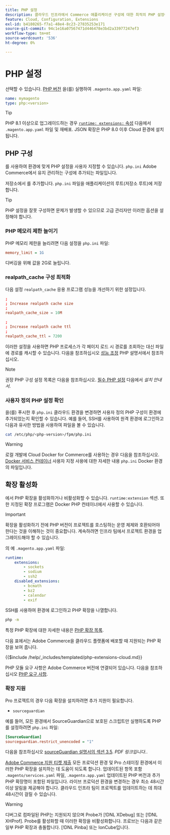 ```yaml
---
title: PHP 설정
description: 클라우드 인프라에서 Commerce 애플리케이션 구성에 대한 최적의 PHP 설정에 대해 알아봅니다.
feature: Cloud, Configuration, Extensions
exl-id: b4180265-f7a1-48e4-8c23-27835253e171
source-git-commit: 94c1e16a07567471d446478e3bd2a33977247ef3
workflow-type: tm+mt
source-wordcount: '536'
ht-degree: 0%

---
```


# PHP 설정

선택할 수 있습니다. [PHP 버전](https://experienceleague.adobe.com/docs/commerce-operations/installation-guide/system-requirements.html) 을(를) 실행하여 `.magento.app.yaml` 파일:

```yaml
name: mymagento
type: php:<version>
```

>[!TIP]
>
>PHP 8.1 이상으로 업그레이드하는 경우 [`runtime: extensions:` 속성](properties.md#runtime) 다음에서 `.magento.app.yaml` 파일 및 재배포. JSON 확장은 PHP 8.0 이후 Cloud 환경에 설치됩니다.

## PHP 구성

를 사용하여 환경에 맞게 PHP 설정을 사용자 지정할 수 있습니다. `php.ini` Adobe Commerce에서 유지 관리하는 구성에 추가되는 파일입니다.

저장소에서 를 추가합니다. `php.ini` 파일을 애플리케이션의 루트(저장소 루트)에 저장합니다.

>[!TIP]
>
>PHP 설정을 잘못 구성하면 문제가 발생할 수 있으므로 고급 관리자만 이러한 옵션을 설정해야 합니다.

### PHP 메모리 제한 늘이기

PHP 메모리 제한을 늘리려면 다음 설정을 `php.ini` 파일:

```ini
memory_limit = 1G
```

디버깅을 위해 값을 2G로 늘립니다.

### realpath_cache 구성 최적화

다음 설정 `realpath_cache` 응용 프로그램 성능을 개선하기 위한 설정입니다.

```conf
;
; Increase realpath cache size
;
realpath_cache_size = 10M

;
; Increase realpath cache ttl
;
realpath_cache_ttl = 7200
```

이러한 설정을 사용하면 PHP 프로세스가 각 페이지 로드 시 경로를 조회하는 대신 파일에 경로를 캐시할 수 있습니다. 다음을 참조하십시오 [성능 조정](https://www.php.net/manual/en/ini.core.php) PHP 설명서에서 참조하십시오.

>[!NOTE]
>
>권장 PHP 구성 설정 목록은 다음을 참조하십시오. [필수 PHP 설정](https://experienceleague.adobe.com/docs/commerce-operations/installation-guide/prerequisites/php-settings.html) 다음에서 _설치 안내서_.

### 사용자 정의 PHP 설정 확인

을(를) 푸시한 후 `php.ini` 클라우드 환경을 변경하면 사용자 정의 PHP 구성이 환경에 추가되었는지 확인할 수 있습니다. 예를 들어, SSH를 사용하여 원격 환경에 로그인하고 다음과 유사한 방법을 사용하여 파일을 볼 수 있습니다.

```bash
cat /etc/php/<php-version>/fpm/php.ini
```

>[!WARNING]
>
>로컬 개발에 Cloud Docker for Commerce를 사용하는 경우 다음을 참조하십시오. [Docker 서비스 컨테이너](https://developer.adobe.com/commerce/cloud-tools/docker/containers/service/#fpm-container) 사용자 지정 사용에 대한 자세한 내용 `php.ini` Docker 환경의 파일입니다.

## 확장 활성화

에서 PHP 확장을 활성화하거나 비활성화할 수 있습니다. `runtime:extension` 섹션. 또한 지정된 확장 프로그램은 Docker PHP 컨테이너에서 사용할 수 있습니다.

>[!IMPORTANT]
>
>확장을 활성화하기 전에 PHP 버전이 프로젝트를 호스팅하는 운영 체제와 호환되어야 한다는 것을 이해하는 것이 중요합니다. 계속하려면 인프라 팀에서 프로젝트 환경을 업그레이드해야 할 수 있습니다.

의 예 `.magento.app.yaml` 파일:

```yaml
runtime:
    extensions:
        - sockets
        - sodium
        - ssh2
    disabled_extensions:
        - bcmath
        - bz2
        - calendar
        - exif
```

SSH를 사용하여 환경에 로그인하고 PHP 확장을 나열합니다.

```bash
php -m
```

특정 PHP 확장에 대한 자세한 내용은 [PHP 확장 목록](https://www.php.net/manual/en/extensions.alphabetical.php).

다음 표에서는 Adobe Commerce을 클라우드 플랫폼에 배포할 때 지원되는 PHP 확장을 보여 줍니다.

{{$include /help/_includes/templated/php-extensions-cloud.md}}

PHP 모듈 요구 사항은 Adobe Commerce 버전에 연결되어 있습니다. 다음을 참조하십시오 [PHP 요구 사항](https://experienceleague.adobe.com/docs/commerce-operations/installation-guide/prerequisites/php-settings.html).

### 확장 지원

Pro 프로젝트의 경우 다음 확장을 설치하려면 추가 지원이 필요합니다.

- `sourceguardian`

예를 들어, 모든 환경에서 SourceGuardian으로 보호된 스크립트만 실행하도록 PHP를 설정하려면 `php.ini` 파일:

```ini
[SourceGuardian]
sourceguardian.restrict_unencoded = "1"
```

다음을 참조하십시오 [sourceGuardian 설명서의 섹션 3.5](https://sourceguardian.com/demofiles/files/SourceGuardian%20for%20Linux%20User%20Manual.pdf). _PDF 링크입니다._.

[Adobe Commerce 지원 티켓 제출](https://experienceleague.adobe.com/docs/commerce-knowledge-base/kb/help-center-guide/magento-help-center-user-guide.html#submit-ticket) 모든 프로덕션 환경 및 Pro 스테이징 환경에서 이러한 PHP 확장을 설치하는 데 도움이 되도록 합니다. 업데이트된 항목 포함 `.magento/services.yaml` 파일, `.magento.app.yaml` 업데이트된 PHP 버전과 추가 PHP 확장명이 포함된 파일입니다. 라이브 프로덕션 환경을 변경하는 경우 최소 48시간 이상 알림을 제공해야 합니다. 클라우드 인프라 팀이 프로젝트를 업데이트하는 데 최대 48시간이 걸릴 수 있습니다.

>[!WARNING]
>
>디버그로 컴파일된 PHP는 지원되지 않으며 Probe가 [!DNL XDebug] 또는 [!DNL XHProf]. Probe를 활성화할 때 이러한 확장을 비활성화합니다. 프로브는 다음과 같은 일부 PHP 확장과 충돌합니다. [!DNL Pinba] 또는 IonCube입니다.
